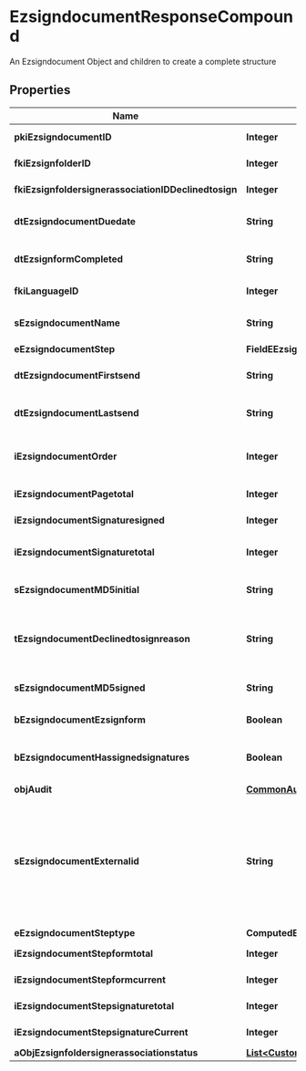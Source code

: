 

# EzsigndocumentResponseCompound

An Ezsigndocument Object and children to create a complete structure

## Properties

| Name | Type | Description | Notes |
|------------ | ------------- | ------------- | -------------|
|**pkiEzsigndocumentID** | **Integer** | The unique ID of the Ezsigndocument |  |
|**fkiEzsignfolderID** | **Integer** | The unique ID of the Ezsignfolder |  |
|**fkiEzsignfoldersignerassociationIDDeclinedtosign** | **Integer** | The unique ID of the Ezsignfoldersignerassociation |  [optional] |
|**dtEzsigndocumentDuedate** | **String** | The maximum date and time at which the Ezsigndocument can be signed. |  |
|**dtEzsignformCompleted** | **String** | The date and time at which the Ezsignform has been completed. |  [optional] |
|**fkiLanguageID** | **Integer** | The unique ID of the Language.  Valid values:  |Value|Description| |-|-| |1|French| |2|English| |  [optional] |
|**sEzsigndocumentName** | **String** | The name of the document that will be presented to Ezsignfoldersignerassociations |  |
|**eEzsigndocumentStep** | **FieldEEzsigndocumentStep** |  |  |
|**dtEzsigndocumentFirstsend** | **String** | The date and time when the Ezsigndocument was first sent. |  [optional] |
|**dtEzsigndocumentLastsend** | **String** | The date and time when the Ezsigndocument was sent the last time. |  [optional] |
|**iEzsigndocumentOrder** | **Integer** | The order in which the Ezsigndocument will be presented to the signatory in the Ezsignfolder. |  |
|**iEzsigndocumentPagetotal** | **Integer** | The number of pages in the Ezsigndocument. |  |
|**iEzsigndocumentSignaturesigned** | **Integer** | The number of signatures that were signed in the document. |  |
|**iEzsigndocumentSignaturetotal** | **Integer** | The number of total signatures that were requested in the Ezsigndocument. |  |
|**sEzsigndocumentMD5initial** | **String** | MD5 Hash of the initial PDF Document before signatures were applied to it. |  [optional] |
|**tEzsigndocumentDeclinedtosignreason** | **String** | A custom text message that will contain the refusal message if the Ezsigndocument is declined to sign |  [optional] |
|**sEzsigndocumentMD5signed** | **String** | MD5 Hash of the final PDF Document after all signatures were applied to it. |  [optional] |
|**bEzsigndocumentEzsignform** | **Boolean** | If the Ezsigndocument contains an Ezsignform or not |  [optional] |
|**bEzsigndocumentHassignedsignatures** | **Boolean** | If the Ezsigndocument contains signed signatures (From internal or external sources) |  [optional] |
|**objAudit** | [**CommonAudit**](CommonAudit.md) |  |  [optional] |
|**sEzsigndocumentExternalid** | **String** | This field can be used to store an External ID from the client&#39;s system.  Anything can be stored in this field, it will never be evaluated by the eZmax system and will be returned AS-IS.  To store multiple values, consider using a JSON formatted structure, a URL encoded string, a CSV or any other custom format.  |  [optional] |
|**eEzsigndocumentSteptype** | **ComputedEEzsigndocumentSteptype** |  |  |
|**iEzsigndocumentStepformtotal** | **Integer** | The total number of steps in the form filling phase |  |
|**iEzsigndocumentStepformcurrent** | **Integer** | The current step in the form filling phase |  |
|**iEzsigndocumentStepsignaturetotal** | **Integer** | The total number of steps in the signature filling phase |  |
|**iEzsigndocumentStepsignatureCurrent** | **Integer** | The current step in the signature phase |  |
|**aObjEzsignfoldersignerassociationstatus** | [**List&lt;CustomEzsignfoldersignerassociationstatusResponse&gt;**](CustomEzsignfoldersignerassociationstatusResponse.md) |  |  |



